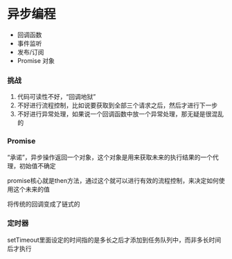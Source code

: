 # 异步编程

- 回调函数
- 事件监听
- 发布/订阅
- Promise 对象

### 挑战

1. 代码可读性不好，“回调地狱”
2. 不好进行流程控制，比如说要获取到全部三个请求之后，然后才进行下一步
3. 不好进行异常处理，如果说一个回调函数中放一个异常处理，那无疑是很混乱的



### Promise

“承诺”，异步操作返回一个对象，这个对象是用来获取未来的执行结果的一个代理，初始值不确定

promise核心就是then方法，通过这个就可以进行有效的流程控制，来决定如何使用这个未来的值

将传统的回调变成了链式的



### 定时器

setTimeout里面设定的时间指的是多长之后才添加到任务队列中，而非多长时间后才执行



